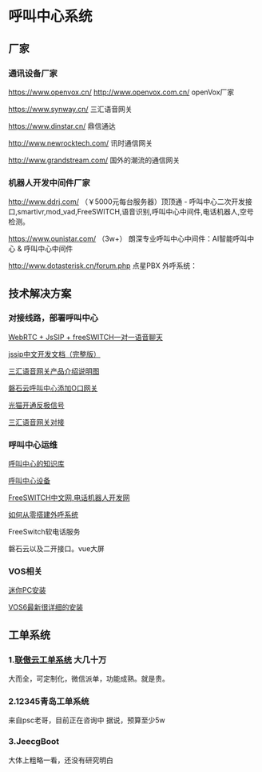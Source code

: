# 呼叫中心系统



## 厂家

### 通讯设备厂家

https://www.openvox.cn/   http://www.openvox.com.cn/   openVox厂家

https://www.synway.cn/  三汇语音网关

https://www.dinstar.cn/  鼎信通达

http://www.newrocktech.com/  讯时通信网关

http://www.grandstream.com/  国外的潮流的通信网关

### 机器人开发中间件厂家

http://www.ddrj.com/   （￥5000元每台服务器）顶顶通 - 呼叫中心二次开发接口,smartivr,mod_vad,FreeSWITCH,语音识别,呼叫中心中间件,电话机器人,空号检测。

 https://www.ounistar.com/ （3w+）  朗深专业呼叫中心中间件：AI智能呼叫中心 & 呼叫中心中间件  

http://www.dotasterisk.cn/forum.php  点星PBX 外呼系统：

## 技术解决方案

### 对接线路，部署呼叫中心

[WebRTC + JsSIP + freeSWITCH一对一语音聊天](https://www.cnblogs.com/gxp69/articles/12028002.html)

[jssip中文开发文档（完整版） ](https://www.cnblogs.com/benmumu/p/8316670.html)

[三汇语音网关产品介绍说明图](https://www.dsliu.com/products/synway/)

[磐石云呼叫中心添加O口网关](PSCC.md)

[光猫开通反极信号](Fanjixinhao.md)

[三汇语音网关对接](Sanhui.md)

### 呼叫中心运维

[呼叫中心的知识库](knowledge.md)

[呼叫中心设备](ipgateway.md)

[FreeSWITCH中文网,电话机器人开发网](http://www.freeswitch.net.cn/index.html)

[如何从零搭建外呼系统](http://www.woshipm.com/pmd/1210429.html)

FreeSwitch软电话服务

磐石云以及二开接口。vue大屏

### VOS相关

[迷你PC安装](minipc.md)

[VOS6最新很详细的安装](vos6install.md)






## 工单系统

### 1.[联傲云工单系统](http://www.chainall.com/)  大几十万

大而全，可定制化，微信派单，功能成熟。就是贵。

### 2.12345青岛工单系统

来自psc老哥，目前正在咨询中
据说，预算至少5w


### 3.JeecgBoot

大体上粗略一看，还没有研究明白







